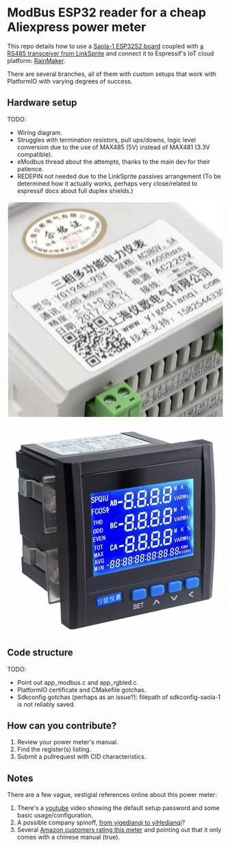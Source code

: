 # ModBus ESP32 reader for a cheap Aliexpress power meter

This repo details how to use a [Saola-1 ESP32S2 board](https://docs.espressif.com/projects/esp-idf/en/latest/esp32s2/hw-reference/esp32s2/user-guide-saola-1-v1.2.html) coupled with [a RS485 transceiver from
LinkSprite](http://shieldlist.org/linksprite/rs485) and connect it to Espressif's IoT cloud platform: [RainMaker][rainmaker].

There are several branches, all of them with custom setups that work with PlatformIO with varying degrees of success.

## Hardware setup

TODO:

* Wiring diagram.
* Struggles with termination resistors, pull ups/downs, logic level conversion due to the use of MAX485 (5V) instead of MAX481 (3.3V compatible).
* eModbus thread about the attempts, thanks to the main dev for their patience.
* REDEPIN not needed due to the LinkSprite passives arrangement (To be determined how it actually works, perhaps very close/related to espressif docs about full duplex shields.)

![power_meter_specs](./img/yigedianqi_power_meter_specs.png)
![power_meter_front](./img/yigedianqi_power_meter_front.png)

## Code structure

TODO:

* Point out app_modbus.c and app_rgbled.c.
* PlatformIO certificate and CMakefile gotchas.
* Sdkconfig gotchas (perhaps as an issue?): filepath of sdkconfig-saola-1 is not reliably saved.

## How can you contribute?

1. Review your power meter's manual.
2. Find the register(s) listing.
3. Submit a pullrequest with CID characteristics.

## Notes

There are a few vague, vestigial references online about this power meter:

1. There's a [youtube][youtube_usage] video showing the default setup password and some basic usage/configuration.
2. A possible company spinoff, [from yigedianqi to yiHedianqi][possible_company_spinoff]?
3. Several [Amazon customers rating this meter][amazon_power_meter_ratings] and pointing out that it only comes with a chinese manual (true).


[youtube_usage]: https://www.youtube.com/watch?v=22_Wp99j8_U
[possible_company_spinoff]: http://www.yihedianqi.com/
[amazon_power_meter_ratings]: https://www.amazon.com/3-Phase-Electric-Voltage-Multifunction-Frequency/dp/B078NRNM37
[emodbus_hardware_discussion]: https://github.com/eModbus/eModbus/discussions/166
[rainmaker]: https://rainmaker.espressif.com